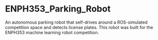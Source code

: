 # ENPH353_Parking_Robot

An autonomous parking robot that self-drives around a ROS-simulated competition space and detects license plates.
This robot was built for the ENPH353 machine learning robot competition.
